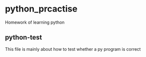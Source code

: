 # python_prcactise
Homework of learning python
## python-test
This file is mainly about how to test whether a py program is correct
